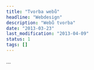 ```yaml
---
title: "Tvorba webů"
headline: "Webdesign"
description: "Webů tvorba"
date: "2013-03-23"
last_modification: "2013-04-09"
status: 1
tags: []
---
```


…